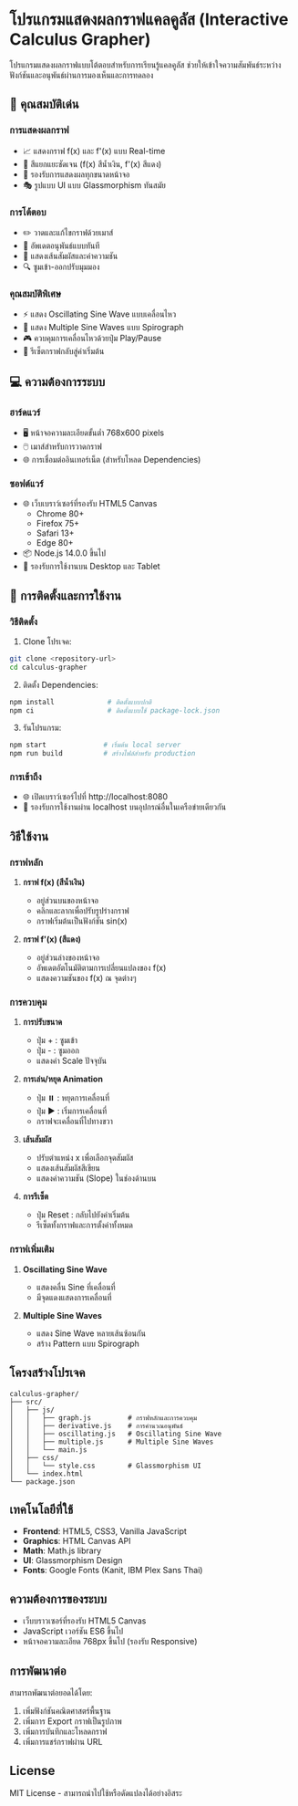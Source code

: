 # โปรแกรมแสดงผลกราฟแคลคูลัส (Interactive Calculus Grapher)

โปรแกรมแสดงผลกราฟแบบโต้ตอบสำหรับการเรียนรู้แคลคูลัส ช่วยให้เข้าใจความสัมพันธ์ระหว่างฟังก์ชันและอนุพันธ์ผ่านการมองเห็นและการทดลอง

## 🌟 คุณสมบัติเด่น

### การแสดงผลกราฟ
- 📈 แสดงกราฟ f(x) และ f'(x) แบบ Real-time
- 🎨 สีแยกแยะชัดเจน (f(x) สีน้ำเงิน, f'(x) สีแดง)
- 📱 รองรับการแสดงผลทุกขนาดหน้าจอ
- 🎭 รูปแบบ UI แบบ Glassmorphism ทันสมัย

### การโต้ตอบ
- ✏️ วาดและแก้ไขกราฟด้วยเมาส์
- 🔄 อัพเดตอนุพันธ์แบบทันที
- 🎯 แสดงเส้นสัมผัสและค่าความชัน
- 🔍 ซูมเข้า-ออกปรับมุมมอง

### คุณสมบัติพิเศษ
- ⚡ แสดง Oscillating Sine Wave แบบเคลื่อนไหว
- 🌊 แสดง Multiple Sine Waves แบบ Spirograph
- 🎮 ควบคุมการเคลื่อนไหวด้วยปุ่ม Play/Pause
- 🔄 รีเซ็ตกราฟกลับสู่ค่าเริ่มต้น

## 💻 ความต้องการระบบ

### ฮาร์ดแวร์
- 🖥️ หน้าจอความละเอียดขั้นต่ำ 768x600 pixels
- 🖱️ เมาส์สำหรับการวาดกราฟ
- 🌐 การเชื่อมต่ออินเทอร์เน็ต (สำหรับโหลด Dependencies)

### ซอฟต์แวร์
- 🌐 เว็บเบราว์เซอร์ที่รองรับ HTML5 Canvas
  - Chrome 80+
  - Firefox 75+
  - Safari 13+
  - Edge 80+
- 📦 Node.js 14.0.0 ขึ้นไป
- 📱 รองรับการใช้งานบน Desktop และ Tablet

## 🚀 การติดตั้งและการใช้งาน

### วิธีติดตั้ง
1. Clone โปรเจค:
```bash
git clone <repository-url>
cd calculus-grapher
```

2. ติดตั้ง Dependencies:
```bash
npm install             # ติดตั้งแบบปกติ
npm ci                  # ติดตั้งแบบใช้ package-lock.json
```

3. รันโปรแกรม:
```bash
npm start              # เริ่มต้น local server
npm run build          # สร้างไฟล์สำหรับ production
```

### การเข้าถึง
- 🌐 เปิดเบราว์เซอร์ไปที่ http://localhost:8080
- 📱 รองรับการใช้งานผ่าน localhost บนอุปกรณ์อื่นในเครือข่ายเดียวกัน

## วิธีใช้งาน

### กราฟหลัก
1. **กราฟ f(x) (สีน้ำเงิน)**
   - อยู่ส่วนบนของหน้าจอ
   - คลิกและลากเพื่อปรับรูปร่างกราฟ
   - กราฟเริ่มต้นเป็นฟังก์ชัน sin(x)

2. **กราฟ f'(x) (สีแดง)**
   - อยู่ส่วนล่างของหน้าจอ
   - อัพเดตอัตโนมัติตามการเปลี่ยนแปลงของ f(x)
   - แสดงความชันของ f(x) ณ จุดต่างๆ

### การควบคุม
1. **การปรับขนาด**
   - ปุ่ม + : ซูมเข้า
   - ปุ่ม - : ซูมออก
   - แสดงค่า Scale ปัจจุบัน

2. **การเล่น/หยุด Animation**
   - ปุ่ม ⏸️ : หยุดการเคลื่อนที่
   - ปุ่ม ▶️ : เริ่มการเคลื่อนที่
   - กราฟจะเคลื่อนที่ไปทางขวา

3. **เส้นสัมผัส**
   - ปรับตำแหน่ง x เพื่อเลือกจุดสัมผัส
   - แสดงเส้นสัมผัสสีเขียน
   - แสดงค่าความชัน (Slope) ในช่องด้านบน

4. **การรีเซ็ต**
   - ปุ่ม Reset : กลับไปยังค่าเริ่มต้น
   - รีเซ็ตทั้งกราฟและการตั้งค่าทั้งหมด

### กราฟเพิ่มเติม
1. **Oscillating Sine Wave**
   - แสดงคลื่น Sine ที่เคลื่อนที่
   - มีจุดแดงแสดงการเคลื่อนที่

2. **Multiple Sine Waves**
   - แสดง Sine Wave หลายเส้นซ้อนกัน
   - สร้าง Pattern แบบ Spirograph

## โครงสร้างโปรเจค

```
calculus-grapher/
├── src/
│   ├── js/
│   │   ├── graph.js         # กราฟหลักและการควบคุม
│   │   ├── derivative.js    # การคำนวณอนุพันธ์
│   │   ├── oscillating.js   # Oscillating Sine Wave
│   │   ├── multiple.js      # Multiple Sine Waves
│   │   └── main.js         
│   ├── css/
│   │   └── style.css        # Glassmorphism UI
│   └── index.html
└── package.json
```

## เทคโนโลยีที่ใช้

- **Frontend**: HTML5, CSS3, Vanilla JavaScript
- **Graphics**: HTML Canvas API
- **Math**: Math.js library
- **UI**: Glassmorphism Design
- **Fonts**: Google Fonts (Kanit, IBM Plex Sans Thai)

## ความต้องการของระบบ

- เว็บบราวเซอร์ที่รองรับ HTML5 Canvas
- JavaScript เวอร์ชัน ES6 ขึ้นไป
- หน้าจอความละเอียด 768px ขึ้นไป (รองรับ Responsive)

## การพัฒนาต่อ

สามารถพัฒนาต่อยอดได้โดย:
1. เพิ่มฟังก์ชันคณิตศาสตร์พื้นฐาน
2. เพิ่มการ Export กราฟเป็นรูปภาพ
3. เพิ่มการบันทึกและโหลดกราฟ
4. เพิ่มการแชร์กราฟผ่าน URL

## License

MIT License - สามารถนำไปใช้หรือดัดแปลงได้อย่างอิสระ